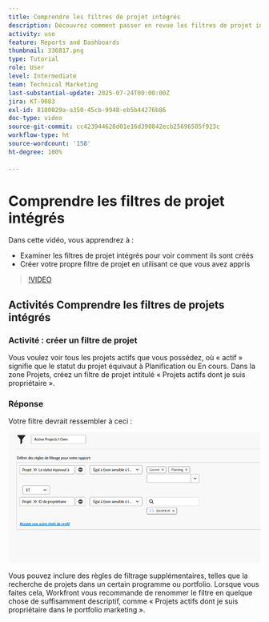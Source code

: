```yaml
---
title: Comprendre les filtres de projet intégrés
description: Découvrez comment passer en revue les filtres de projet intégrés pour voir comment ils sont conçus et comment créer votre propre filtre de projet dans Workfront.
activity: use
feature: Reports and Dashboards
thumbnail: 336817.png
type: Tutorial
role: User
level: Intermediate
team: Technical Marketing
last-substantial-update: 2025-07-24T00:00:00Z
jira: KT-9083
exl-id: 8180029a-a350-45cb-9948-eb5b44276b86
doc-type: video
source-git-commit: cc423944628d01e16d390842ecb25696505f923c
workflow-type: ht
source-wordcount: '158'
ht-degree: 100%

---
```


# Comprendre les filtres de projet intégrés

Dans cette vidéo, vous apprendrez à :

* Examiner les filtres de projet intégrés pour voir comment ils sont créés
* Créer votre propre filtre de projet en utilisant ce que vous avez appris

>[!VIDEO](https://video.tv.adobe.com/v/336817/?quality=12&learn=on&enablevpops=0)

## Activités Comprendre les filtres de projets intégrés


### Activité : créer un filtre de projet

Vous voulez voir tous les projets actifs que vous possédez, où « actif » signifie que le statut du projet équivaut à Planification ou En cours. Dans la zone Projets, créez un filtre de projet intitulé « Projets actifs dont je suis propriétaire ».

### Réponse

Votre filtre devrait ressembler à ceci :

![Image de l’écran pour créer un filtre de projet](assets/opening-built-in-project-filters-1.png)

Vous pouvez inclure des règles de filtrage supplémentaires, telles que la recherche de projets dans un certain programme ou portfolio. Lorsque vous faites cela, Workfront vous recommande de renommer le filtre en quelque chose de suffisamment descriptif, comme « Projets actifs dont je suis propriétaire dans le portfolio marketing ».
